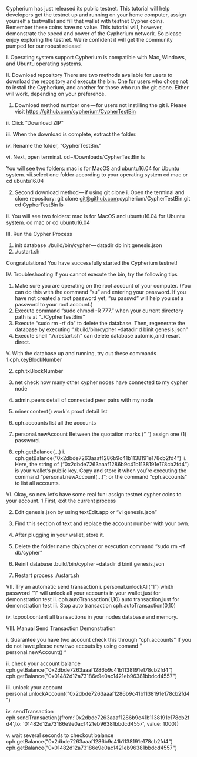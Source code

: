 Cypherium has just released its public testnet. This tutorial will help developers get the testnet up and running on your home computer, assign yourself a testwallet and fill that wallet with testnet Cypher coins. Remember these coins have no value. This tutorial will, however, demonstrate the speed and power of the Cypherium network. So please enjoy exploring the testnet. We’re confident it will get the community pumped for our robust release!

I. Operating system support
Cypherium is compatible with Mac, Windows, and Ubuntu operating systems.

II. Download repository
There are two methods available for users to download the repository and execute the bin. One for users who chose not to install the Cypherium, and another for those who run the git clone. Either will work, depending on your preference.
1. Download method number one — for users not instilling the git
  i. Please visit https://github.com/cypherium/CypherTestBin

  ii. Click “Download ZIP”

  iii. When the download is complete, extract the folder.

  iv. Rename the folder, “CypherTestBin.”

  vi. Next, open terminal.
  cd~/Downloads/CypherTestBin
  ls

  You will see two folders: mac is for MacOS and ubuntu16.04 for Ubuntu system.
  vii.select one folder according to your operating system
  cd mac
  or 
  cd ubuntu16.04

2. Second download method — if using git clone
i. Open the terminal and clone repository:
  git clone git@github.com:cypherium/CypherTestBin.git
  cd CypherTestBin
  ls

ii. You will see two folders: mac is for MacOS and ubuntu16.04 for Ubuntu system.
  cd mac
  or cd ubuntu16.04

III. Run the Cypher Process

 1. init database
 ./build/bin/cypher — datadir db init genesis.json
 2. ./ustart.sh

Congratulations! You have successfully started the Cypherium testnet!

IV. Troubleshooting
  If you cannot execute the bin, try the following tips
   1. Make sure you are operating on the root account of your computer. (You can do this with the command “su” and entering your password. If you have not created a root password yet, “su passwd” will help you set a password to your root account.)
   2. Execute command “sudo chmod -R 777.” when your current directory path is at “../CypherTestBin/”
   3. Execute “sudo rm -rf db” to delete the database. Then, regenerate the database by executing “./build/bin/cypher –datadir  d binit genesis.json”
   4. Execute shell "./urestart.sh" can delete database automic,and resart direct.
   
V. With the database up and running, try out these commands
  1.cph.keyBlockNumber

  2. cph.txBlockNumber
  
  3. net
    check how many other cypher nodes have connected to my cypher node
    
  4. admin.peers
    detail of connected peer pairs with my node
    
  5. miner.content()
    work's proof detail list
    
  6. cph.accounts
    list all the accounts
    
  7. personal.newAccount
   Between the quotation marks (“ ”) assign one (1) password.

  8. cph.getBalance(…)
    i. cph.getBalance(“0x2dbde7263aaaf1286b9c41b1138191e178cb2fd4”)
    ii. Here, the string of (“0x2dbde7263aaaf1286b9c41b1138191e178cb2fd4”) is your wallet’s public key. Copy and store it when you’re executing the command “personal.newAccount(…)”; or the command “cph.accounts” to list all accounts.

VI. Okay, so now let’s have some real fun: assign testnet cypher coins to your account.
  1.First, exit the current process

  2. Edit genesis.json by using textEdit.app or “vi genesis.json”

  3. Find this section of text and replace the account number with your own.

  4. After plugging in your wallet, store it.

  5. Delete the folder name db/cypher or execution command “sudo rm -rf db/cypher”

  6. Reinit database
    .build/bin/cypher –datadir d binit genesis.json
  7. Restart process
    ./ustart.sh

VII. Try an automatic send transaction
 i. personal.unlockAll(“1”)
    whith password "1" will unlock all your accounts in your wallet,just for demonstration test
 ii. cph.autoTransaction(1,10)
     auto transaction,just for demonstration test
 iii. Stop auto transaction
  cph.autoTransaction(0,10)

 iv. txpool.content
     all transactions in your nodes database and memory.
     
Ⅷ. Manual Send Transaction Demonstration

   i. Guarantee you have two account
   check this through “cph.accounts”
   If you do not have,please new two accouts by using comand “ personal.newAccount() “

   ii. check your account balance
   cph.getBalance("0x2dbde7263aaaf1286b9c41b1138191e178cb2fd4")
   cph.getBalance("0x01482d12a73186e9e0ac1421eb96381bbdcd4557")

   iii. unlock your account
   personal.unlockAccount("0x2dbde7263aaaf1286b9c41b1138191e178cb2fd4")

   iv. sendTransaction
   cph.sendTransaction({from:'0x2dbde7263aaaf1286b9c41b1138191e178cb2fd4',to: '01482d12a73186e9e0ac1421eb96381bbdcd4557', value:    1000})

   v. wait several seconds to checkout balance
    cph.getBalance("0x2dbde7263aaaf1286b9c41b1138191e178cb2fd4")
    cph.getBalance("0x01482d12a73186e9e0ac1421eb96381bbdcd4557")

